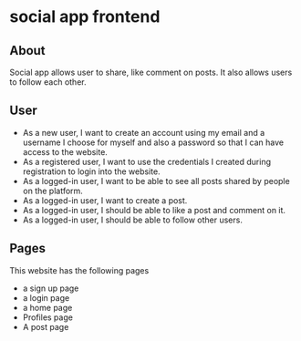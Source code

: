 # social app frontend

## About
Social app allows user to share, like comment on posts. It also allows users to follow each other.

## User
- As a new user, I want to create an account using my email and a username I choose for myself and also a password so that I can have access to the website.
- As a registered user, I want to use the credentials I created during registration to login into the website.
- As a logged-in user, I want to be able to see all posts shared by people on the platform.
- As a logged-in user, I want to create a post.
- As a logged-in user, I should be able to like a post and comment on it.
- As a logged-in user, I should be able to follow other users.

## Pages
This website has the following pages
- a sign up page
- a login page
- a home page
- Profiles page
- A post page



